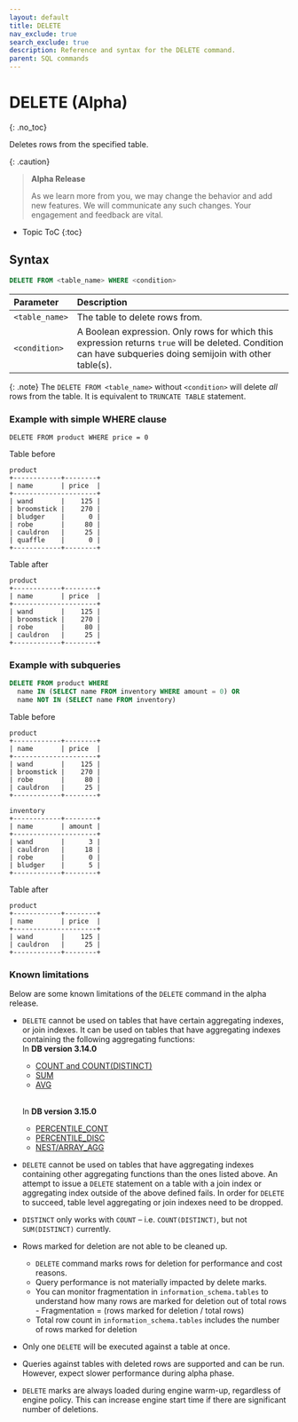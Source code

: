 ```yaml
---
layout: default
title: DELETE
nav_exclude: true
search_exclude: true
description: Reference and syntax for the DELETE command.
parent: SQL commands
---
```


# DELETE (Alpha)
{: .no_toc}

Deletes rows from the specified table.

{: .caution}
>**Alpha Release** 
>
>As we learn more from you, we may change the behavior and add new features. We will communicate any such changes. Your engagement and feedback are vital. 

* Topic ToC
{:toc}

## Syntax

```sql
DELETE FROM <table_name> WHERE <condition>
```

| Parameter | Description|
| :---------| :----------|
| `<table_name>`| The table to delete rows from. |
| `<condition>` | A Boolean expression. Only rows for which this expression returns `true` will be deleted. Condition can have subqueries doing semijoin with other table(s). |

{: .note}
The `DELETE FROM <table_name>` without `<condition>` will delete *all* rows from the table. It is equivalent to `TRUNCATE TABLE` statement.

### Example with simple WHERE clause

`DELETE FROM product WHERE price = 0`

Table before

```
product
+------------+--------+
| name       | price  |
+---------------------+
| wand       |    125 |
| broomstick |    270 |
| bludger    |      0 |
| robe       |     80 |
| cauldron   |     25 |
| quaffle    |      0 |
+------------+--------+
```

Table after

```
product
+------------+--------+
| name       | price  |
+---------------------+
| wand       |    125 |
| broomstick |    270 |
| robe       |     80 |
| cauldron   |     25 |
+------------+--------+
```

### Example with subqueries

```sql
DELETE FROM product WHERE 
  name IN (SELECT name FROM inventory WHERE amount = 0) OR
  name NOT IN (SELECT name FROM inventory)
```

Table before

```
product
+------------+--------+
| name       | price  |
+---------------------+
| wand       |    125 |
| broomstick |    270 |
| robe       |     80 |
| cauldron   |     25 |
+------------+--------+

inventory
+------------+--------+
| name       | amount |
+---------------------+
| wand       |      3 |
| cauldron   |     18 |
| robe       |      0 |
| bludger    |      5 |
+------------+--------+
```

Table after
```
product
+------------+--------+
| name       | price  |
+---------------------+
| wand       |    125 |
| cauldron   |     25 |
+------------+--------+
```


### Known limitations

Below are some known limitations of the `DELETE` command in the alpha release. 

* `DELETE` cannot be used on tables that have certain aggregating indexes, or join indexes. It can be used on tables that have aggregating indexes containing the following aggregating functions:
  <br>In **DB version 3.14.0**<br>
  * [COUNT and COUNT(DISTINCT)](../sql-reference/functions-reference/count.md)
  * [SUM](../sql-reference/functions-reference/sum.md)
  * [AVG](../sql-reference/functions-reference/avg.md)
  
  <br>In **DB version 3.15.0**<br>
  * [PERCENTILE_CONT](../sql-reference/functions-reference/percentile-cont.md)
  * [PERCENTILE_DISC](../sql-reference/functions-reference/percentile-disc.md)
  * [NEST/ARRAY_AGG]((../sql-reference/functions-reference/nest.md))

* `DELETE` cannot be used on tables that have aggregating indexes containing other aggregating functions than the ones listed above. An attempt to issue a `DELETE` statement on a table with a join index or aggregating index outside of the above defined fails. In order for `DELETE` to succeed, table level aggregating or join indexes need to be dropped.

* `DISTINCT` only works with `COUNT` – i.e. `COUNT(DISTINCT)`, but not `SUM(DISTINCT)` currently.

* Rows marked for deletion are not able to be cleaned up.
    * `DELETE` command marks rows for deletion for performance and cost reasons.
    * Query performance is not materially impacted by delete marks.
    * You can monitor fragmentation in `information_schema.tables` to understand how many rows are marked for deletion out of total rows - Fragmentation = (rows marked for deletion / total rows)
    * Total row count in `information_schema.tables` includes the number of rows marked for deletion

* Only one `DELETE` will be executed against a table at once.

* Queries against tables with deleted rows are supported and can be run. However, expect slower performance during alpha phase.

* `DELETE` marks are always loaded during engine warm-up, regardless of engine policy. This can increase engine start time if there are significant number of deletions.
